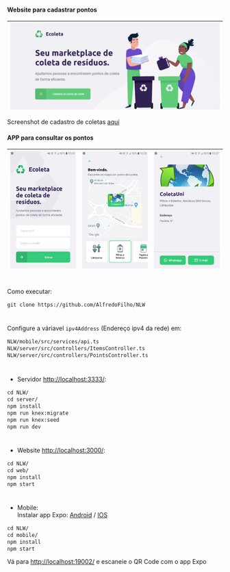 #### Website para cadastrar pontos

|  <img src="images/home.png">  |
| --- |
Screenshot de cadastro de coletas [aqui](https://raw.githubusercontent.com/AlfredoFilho/NLW/master/images/create-point.png)

#### APP para consultar os pontos
|  <img src="images/home-app.png">  |  <img src="images/search-point.png">  |  <img src="images/info-point.png">  |
| --- | --- | --- |
#
Como executar:
```
git clone https://github.com/AlfredoFilho/NLW
```
#
Configure a váriavel `ipv4Address` (Endereço ipv4 da rede) em:
```
NLW/mobile/src/services/api.ts
NLW/server/src/controllers/ItemsController.ts
NLW/server/src/controllers/PointsController.ts
```
#
 - Servidor [http://localhost:3333/](http://localhost:3333/):
```
cd NLW/
cd server/
npm install
npm run knex:migrate
npm run knex:seed
npm run dev
```
#
- Website [http://localhost:3000/](http://localhost:3000/):
```
cd NLW/
cd web/
npm install
npm start
```
#
- Mobile:<br/>
Instalar app Expo: [Android](https://play.google.com/store/apps/details?id=host.exp.exponent) / [IOS](https://apps.apple.com/br/app/expo-client/id982107779)
```
cd NLW/
cd mobile/
npm install
npm start
```
Vá para [http://localhost:19002/](http://localhost:19002/) e escaneie o QR Code com o app Expo
#

